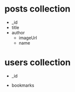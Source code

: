 # posts collection
- _id
- title
- author
    - imageUrl
    - name


# users collection
- _id

- bookmarks


